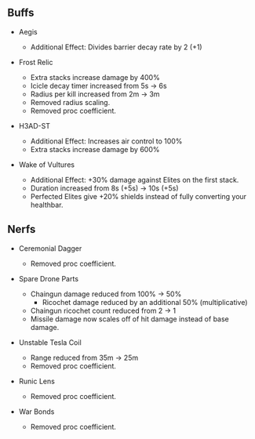 ## Buffs

- Aegis
	- Additional Effect: Divides barrier decay rate by 2 (+1)
	
- Frost Relic
	- Extra stacks increase damage by 400%
	- Icicle decay timer increased from 5s -> 6s
	- Radius per kill increased from 2m -> 3m
	- Removed radius scaling.
	- Removed proc coefficient.

- H3AD-ST
	- Additional Effect: Increases air control to 100%
	- Extra stacks increase damage by 600%
	
- Wake of Vultures
	- Additional Effect: +30% damage against Elites on the first stack.
	- Duration increased from 8s (+5s) -> 10s (+5s)
	- Perfected Elites give +20% shields instead of fully converting your healthbar.

## Nerfs

- Ceremonial Dagger
	- Removed proc coefficient.

- Spare Drone Parts
	- Chaingun damage reduced from 100% -> 50%
		- Ricochet damage reduced by an additional 50% (multiplicative)
	- Chaingun ricochet count reduced from 2 -> 1
	- Missile damage now scales off of hit damage instead of base damage.

- Unstable Tesla Coil
	- Range reduced from 35m -> 25m
	- Removed proc coefficient.
	
- Runic Lens
	- Removed proc coefficient.
	
- War Bonds
	- Removed proc coefficient.